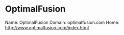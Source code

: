 
# OptimalFusion

Name: OptimalFusion
Domain: optimalfusion.com
Home: http://www.optimalfusion.com/index.html
